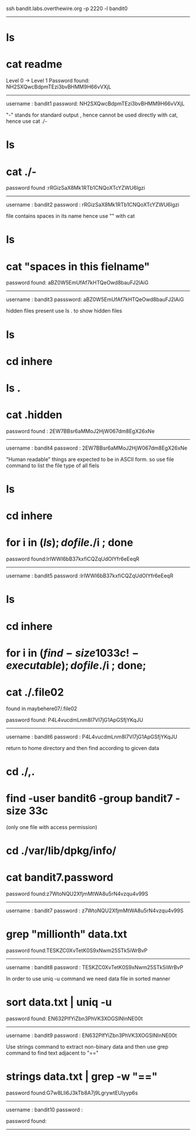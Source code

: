 ssh bandit.labs.overthewire.org -p 2220 -l bandit0

---

# ls

# cat readme

Level 0 -> Level 1
Password found: NH2SXQwcBdpmTEzi3bvBHMM9H66vVXjL

---

username : bandit1
password: NH2SXQwcBdpmTEzi3bvBHMM9H66vVXjL

"-" stands for standard output , hence cannot be used directly with cat, hence use cat ./-

# ls

# cat ./-

password found :rRGizSaX8Mk1RTb1CNQoXTcYZWU6lgzi

---

username : bandit2
password : rRGizSaX8Mk1RTb1CNQoXTcYZWU6lgzi

file contains spaces in its name hence use "" with cat

# ls

# cat "spaces in this fielname"

password found: aBZ0W5EmUfAf7kHTQeOwd8bauFJ2lAiG

---

username : bandit3
passsword: aBZ0W5EmUfAf7kHTQeOwd8bauFJ2lAiG

hidden files present use ls . to show hidden files

# ls

# cd inhere

# ls .

# cat .hidden

password found : 2EW7BBsr6aMMoJ2HjW067dm8EgX26xNe

---

username : bandit4
password : 2EW7BBsr6aMMoJ2HjW067dm8EgX26xNe

"Human readable" things are expected to be in ASCII form. so use file command to list the file type of all fiels

# ls

# cd inhere

# for i in $(ls) ; do file ./$i ; done

password found:lrIWWI6bB37kxfiCQZqUdOIYfr6eEeqR

---

username : bandit5
password :lrIWWI6bB37kxfiCQZqUdOIYfr6eEeqR

# ls

# cd inhere

# for i in $(find -size 1033c ! -executable); do file ./$i ; done;

# cat ./.file02

found in maybehere07/.file02

password found: P4L4vucdmLnm8I7Vl7jG1ApGSfjYKqJU

---

username : bandit6
password : P4L4vucdmLnm8I7Vl7jG1ApGSfjYKqJU

return to home directory and then find according to gicven data

# cd ./,.

# find -user bandit6 -group bandit7 -size 33c

(only one file with access permission)

# cd ./var/lib/dpkg/info/

# cat bandit7.password

password found:z7WtoNQU2XfjmMtWA8u5rN4vzqu4v99S

---

username : bandit7
password : z7WtoNQU2XfjmMtWA8u5rN4vzqu4v99S

# grep "millionth" data.txt

password found:TESKZC0XvTetK0S9xNwm25STk5iWrBvP

---

username : bandit8
password : TESKZC0XvTetK0S9xNwm25STk5iWrBvP

In order to use uniq -u command we need data file in sorted manner

# sort data.txt | uniq -u

password found: EN632PlfYiZbn3PhVK3XOGSlNInNE00t

---

username : bandit9
password : EN632PlfYiZbn3PhVK3XOGSlNInNE00t

Use strings command to extract non-binary data and then use grep command to find text adjacent to "=="

# strings data.txt | grep -w "=="

password found:G7w8LIi6J3kTb8A7j9LgrywtEUlyyp6s

---

username : bandit10
password :

password found:

---
